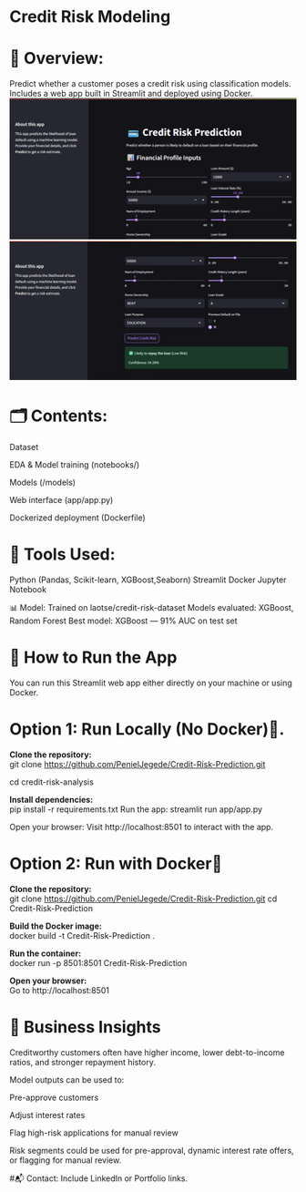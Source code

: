 # Credit Risk Modeling


# 🧠 Overview:
Predict whether a customer poses a credit risk using classification models.
Includes a web app built in Streamlit and deployed using Docker.
![App UI](images/app.png)  
![App U2](images/app2.png)


# 🗂️ Contents:
Dataset 

EDA & Model training (notebooks/)

Models (/models)

Web interface (app/app.py)

Dockerized deployment (Dockerfile)


# 🧪 Tools Used:
Python (Pandas, Scikit-learn, XGBoost,Seaborn)
Streamlit
Docker
Jupyter Notebook


📊 Model:
Trained on laotse/credit-risk-dataset
Models evaluated: XGBoost, Random Forest
Best model: XGBoost — 91% AUC on test set

# 🚀 How to Run the App
You can run this Streamlit web app either directly on your machine or using Docker.

# Option 1: Run Locally (No Docker)🔧.
  
**Clone the repository:**  
git clone https://github.com/PenielJegede/Credit-Risk-Prediction.git  

cd credit-risk-analysis  

**Install dependencies:**  
pip install -r requirements.txt
Run the app:
streamlit run app/app.py

Open your browser:
Visit http://localhost:8501 to interact with the app.


      
# Option 2: Run with Docker🐳  

**Clone the repository:**  
git clone https://github.com/PenielJegede/Credit-Risk-Prediction.git
cd Credit-Risk-Prediction  
  
**Build the Docker image:**  
docker build -t Credit-Risk-Prediction  .
  
**Run the container:**  
docker run -p 8501:8501 Credit-Risk-Prediction  

**Open your browser:**  
Go to http://localhost:8501


# 📝 Business Insights
Creditworthy customers often have higher income, lower debt-to-income ratios, and stronger repayment history.

Model outputs can be used to:

Pre-approve customers

Adjust interest rates

Flag high-risk applications for manual review

Risk segments could be used for pre-approval, dynamic interest rate offers, or flagging for manual review.

#📬 Contact:
Include LinkedIn or Portfolio links.
